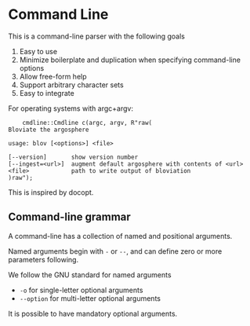 Command Line
============

This is a command-line parser with the following goals

1. Easy to use
2. Minimize boilerplate and duplication when specifying command-line options
3. Allow free-form help
4. Support arbitrary character sets
5. Easy to integrate

For operating systems with argc+argv:

```
	cmdline::Cmdline c(argc, argv, R"raw(
Bloviate the argosphere

usage: blov [<options>] <file>

[--version]       show version number
[--ingest=<url>]  augment default argosphere with contents of <url>
<file>            path to write output of bloviation
)raw");
```

This is inspired by docopt.

Command-line grammar
--------------------

A command-line has a collection of named and positional arguments.

Named arguments begin with `-` or `--`, and can define zero or more parameters following.

We follow the GNU standard for named arguments

- `-o` for single-letter optional arguments
- `--option` for multi-letter optional arguments

It is possible to have mandatory optional arguments.
